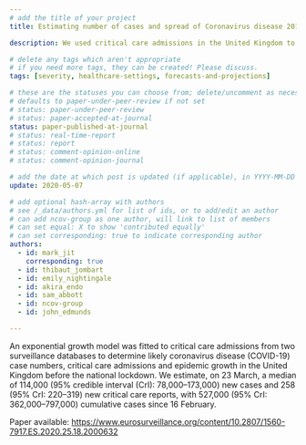 ```yaml
---
# add the title of your project
title: Estimating number of cases and spread of Coronavirus disease 2019 (COVID-19) in the United Kingdom using critical care admissions, February to March 2020

description: We used critical care admissions in the United Kingdom to evaluate the number of cases and rate of spread for COVID-19 prior to the lockdown on 23 March 2020

# delete any tags which aren't appropriate
# if you need more tags, they can be created! Please discuss.
tags: [severity, healthcare-settings, forecasts-and-projections] 

# these are the statuses you can choose from; delete/uncomment as necessary
# defaults to paper-under-peer-review if not set
# status: paper-under-peer-review
# status: paper-accepted-at-journal
status: paper-published-at-journal
# status: real-time-report
# status: report
# status: comment-opinion-online
# status: comment-opinion-journal

# add the date at which post is updated (if applicable), in YYYY-MM-DD
update: 2020-05-07

# add optional hash-array with authors
# see /_data/authors.yml for list of ids, or to add/edit an author
# can add ncov-group as one author, will link to list of members
# can set equal: X to show 'contributed equally'
# can set corresponding: true to indicate corresponding author
authors:
  - id: mark_jit
    corresponding: true
  - id: thibaut_jombart
  - id: emily_nightingale
  - id: akira_endo
  - id: sam_abbott
  - id: ncov-group
  - id: john_edmunds

---
```


An exponential growth model was fitted to critical care admissions from two surveillance databases to determine likely coronavirus disease (COVID-19) case numbers, critical care admissions and epidemic growth in the United Kingdom before the national lockdown. We estimate, on 23 March, a median of 114,000 (95% credible interval (CrI): 78,000–173,000) new cases and 258 (95% CrI: 220–319) new critical care reports, with 527,000 (95% CrI: 362,000–797,000) cumulative cases since 16 February.

Paper available: <https://www.eurosurveillance.org/content/10.2807/1560-7917.ES.2020.25.18.2000632>
